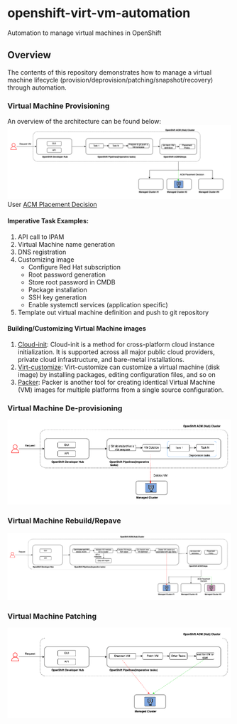 # openshift-virt-vm-automation
Automation to manage virtual machines in OpenShift

## Overview

The contents of this repository demonstrates how to manage a virtual machine lifecycle (provision/deprovision/patching/snapshot/recovery) through automation.

### Virtual Machine Provisioning

An overview of the architecture can be found below:
![High Level Architecture](/images/vm-provision-hld-flow-dev-hub.drawio.png)
User 
[ACM Placement Decision](https://open-cluster-management.io/docs/concepts/content-placement/placement/)

#### Imperative Task Examples:
1. API call to IPAM 
2. Virtual Machine name generation 
3. DNS registration
4. Customizing image
   - Configure Red Hat subscription 
   - Root password generation 
   - Store root password in CMDB
   - Package installation 
   - SSH key generation 
   - Enable systemctl services (application specific)
5. Template out virtual machine definition and push to git repository 


#### Building/Customizing Virtual Machine images
1. [Cloud-init](https://cloud-init.io/): Cloud-init is a method for cross-platform cloud instance initialization. It is supported across all major public cloud providers, private cloud infrastructure, and bare-metal installations.
2. [Virt-customize](https://libguestfs.org/virt-customize.1.html): Virt-customize can customize a virtual machine (disk image) by installing packages, editing configuration files, and so on
3. [Packer](https://github.com/hashicorp/packer): Packer is another tool for creating identical Virtual Machine (VM) images for multiple platforms from a single source configuration.

### Virtual Machine De-provisioning
![High Level Architecture](/images/vm-deprovision-hld-flow-dev-hub.drawio.png)

### Virtual Machine Rebuild/Repave
![High Level Architecture](/images/vm-repave-hld-flow-dev-hub.drawio.png)

### Virtual Machine Patching

![High Level Architecture](/images/vm-patching-hld-flow-dev-hub.drawio.png)